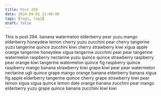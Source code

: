 ```yaml
---
title: Post 294
date: 2024-09-01 12:00:00
tags: [tag1, tag2]
draft: false
---
```

This is post 294.
banana
watermelon
elderberry
pear
yuzu
mango
elderberry
honeydew
lemon
cherry
yuzu
zucchini
pear
cherry
tangerine
yuzu
tangerine
quince
zucchini
kiwi
cherry
strawberry
kiwi
xigua
apple
orange
tangerine
honeydew
xigua
tangerine
zucchini
pear
pear
tangerine
watermelon
raspberry
nectarine
yuzu
quince
quince
strawberry
raspberry
pear
orange
kiwi
tangerine
watermelon
quince
fig
raspberry
quince
raspberry
mango
banana
strawberry
kiwi
grape
kiwi
pear
pear
watermelon
nectarine
ugli
quince
grape
mango
orange
banana
elderberry
banana
xigua
fig
apple
elderberry
tangerine
quince
cherry
grape
strawberry
kiwi
pear
lemon
xigua
xigua
quince
lemon
date
orange
banana
zucchini
pear
mango
elderberry
yuzu
grape
quince
banana
zucchini
kiwi
kiwi
